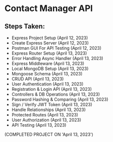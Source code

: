# Contact Manager API

## Steps Taken:

 - Express Project Setup (April 12, 2023)
 - Create Express Server (April 12, 2023)
 - Postman GUI For API Testing (April 12, 2023)
 - Express Router Setup (April 13, 2023)
 - Error Handling Async Handler (April 13, 2023)
 - Express Middleware (April 13, 2023)
 - Local MongoDB Setup (April 13, 2023)
 - Mongoose Schema (April 13, 2023)
 - CRUD API (April 13, 2023)
 - User Authentication (April 13, 2023)
 - Registration & Login API (April 13, 2023)
 - Controllers & DB Operations (April 13, 2023)
 - Password Hashing & Comparing (April 13, 2023)
 - Sign / Verify JWT Token (April 13, 2023)
 - Handle Relationships (April 13, 2023)
 - Protected Routes (April 13, 2023)
 - User Authorization (April 13, 2023)
 - API Testing (April 13, 2023)

(COMPLETED PROJECT ON 'April 13, 2023')

